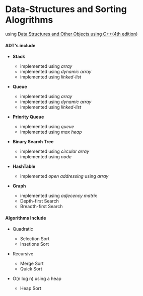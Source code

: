 # Data-Structures and Sorting Alogrithms

using [Data Structures and Other Objects using C++(4th edition)](https://www.pearson.com/us/higher-education/program/Main-Data-Structures-and-Other-Objects-Using-C-4th-Edition/PGM171657.html)

#### ADT's include

- **Stack**

  - implemented using _array_
  - implemented using _dynamic array_
  - implemented using _linked-list_

- **Queue**

  - implemented using _array_
  - implemented using _dynamic array_
  - implemented using _linked-list_

- **Priority Queue**

  - implemented using _queue_
  - implemented using _max heap_

- **Binary Search Tree**

  - implemented using _circular array_
  - implemented using _node_

- **HashTable**

  - implemented _open addressing_ using _array_

- **Graph**
  - implemented using _adjecency matrix_
  - Depth-first Search
  - Breadth-first Search

#### Algorithms Include

- Quadratic

  - Selection Sort
  - Insetions Sort

- Recursive

  - Merge Sort
  - Quick Sort

- O(n log n) using a heap
  - Heap Sort

